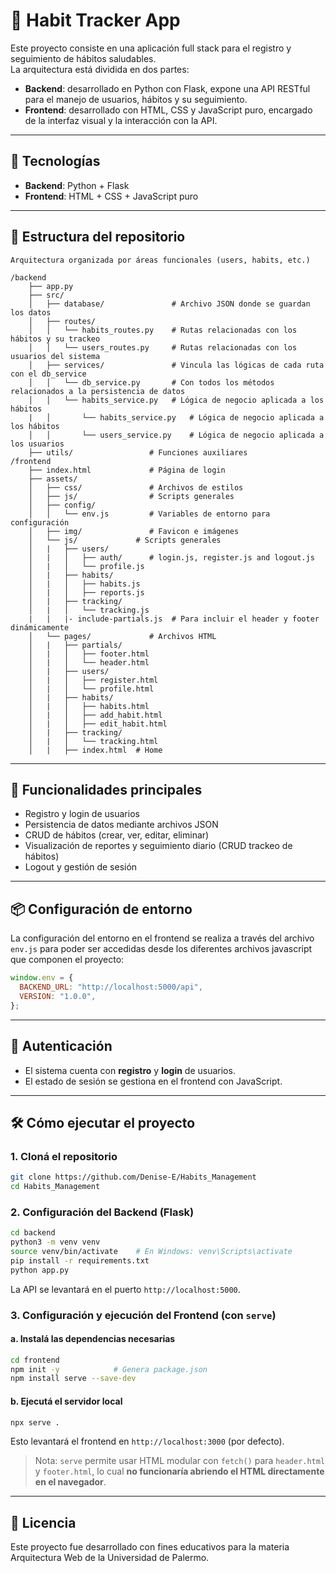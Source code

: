 # 🧠 Habit Tracker App

Este proyecto consiste en una aplicación full stack para el registro y seguimiento de hábitos saludables.  
La arquitectura está dividida en dos partes:

- **Backend**: desarrollado en Python con Flask, expone una API RESTful para el manejo de usuarios, hábitos y su seguimiento.
- **Frontend**: desarrollado con HTML, CSS y JavaScript puro, encargado de la interfaz visual y la interacción con la API.

---

## 🚀 Tecnologías

- **Backend**: Python + Flask  
- **Frontend**: HTML + CSS + JavaScript puro

---

## 📁 Estructura del repositorio

```
Arquitectura organizada por áreas funcionales (users, habits, etc.)

/backend
    ├── app.py
    ├── src/
    │   ├── database/               # Archivo JSON donde se guardan los datos
    │   ├── routes/ 
    │   │   └── habits_routes.py    # Rutas relacionadas con los hábitos y su trackeo
    │   │   └── users_routes.py     # Rutas relacionadas con los usuarios del sistema
    │   ├── services/               # Vincula las lógicas de cada ruta con el db_service
    │   │   └── db_service.py       # Con todos los métodos relacionados a la persistencia de datos
    │   │   └── habits_service.py   # Lógica de negocio aplicada a los hábitos
    |   │       └── habits_service.py   # Lógica de negocio aplicada a los hábitos
    │   │       └── users_service.py    # Lógica de negocio aplicada a los usuarios
    ├── utils/                 # Funciones auxiliares
/frontend
    ├── index.html             # Página de login
    ├── assets/
    │   ├── css/               # Archivos de estilos
    │   ├── js/                # Scripts generales
    │   ├── config/
    │   │   └── env.js         # Variables de entorno para configuración
    │   ├── img/               # Favicon e imágenes
    │   └── js/             # Scripts generales
    │   |   ├── users/
    │   |   │   ├── auth/      # login.js, register.js and logout.js
    │   |   │   └── profile.js
    │   |   ├── habits/
    │   |   │   ├── habits.js
    │   |   │   ├── reports.js
    │   |   ├── tracking/    
    │   |   │   └── tracking.js
    |   |   |- include-partials.js  # Para incluir el header y footer dinámicamente
    │   └── pages/             # Archivos HTML
    │   |   ├── partials/
    │   |   │   ├── footer.html
    │   |   │   └── header.html
    │   |   ├── users/
    │   |   │   ├── register.html
    │   |   │   └── profile.html
    │   |   ├── habits/
    │   |   │   ├── habits.html
    │   |   │   ├── add_habit.html
    │   |   │   ├── edit_habit.html
    │   |   ├── tracking/    
    │   |   │   └── tracking.html
    │   |   ├── index.html  # Home
```

---

## 🔑 Funcionalidades principales

- Registro y login de usuarios
- Persistencia de datos mediante archivos JSON
- CRUD de hábitos (crear, ver, editar, eliminar)
- Visualización de reportes y seguimiento diario (CRUD trackeo de hábitos)
- Logout y gestión de sesión

---

## 📦 Configuración de entorno

La configuración del entorno en el frontend se realiza a través del archivo `env.js` para poder ser accedidas desde los diferentes archivos javascript que componen el proyecto:

```js
window.env = {
  BACKEND_URL: "http://localhost:5000/api",
  VERSION: "1.0.0",
};
```

---

## 🔐 Autenticación

- El sistema cuenta con **registro** y **login** de usuarios.
- El estado de sesión se gestiona en el frontend con JavaScript.

---

## 🛠️ Cómo ejecutar el proyecto

### 1. Cloná el repositorio

```bash
git clone https://github.com/Denise-E/Habits_Management
cd Habits_Management
```

### 2. Configuración del Backend (Flask)

```bash
cd backend
python3 -m venv venv
source venv/bin/activate    # En Windows: venv\Scripts\activate
pip install -r requirements.txt
python app.py
```

La API se levantará en el puerto `http://localhost:5000`.

### 3. Configuración y ejecución del Frontend (con `serve`)

#### a. Instalá las dependencias necesarias

```bash
cd frontend
npm init -y            # Genera package.json
npm install serve --save-dev
```

#### b. Ejecutá el servidor local

```bash
npx serve .
```

Esto levantará el frontend en `http://localhost:3000` (por defecto).

> Nota: `serve` permite usar HTML modular con `fetch()` para `header.html` y `footer.html`, lo cual **no funcionaría abriendo el HTML directamente en el navegador**.

---

## 📄 Licencia

Este proyecto fue desarrollado con fines educativos para la materia Arquitectura Web de la Universidad de Palermo.
